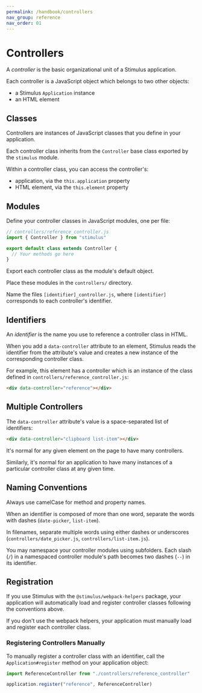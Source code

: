 ```yaml
---
permalink: /handbook/controllers
nav_group: reference
nav_order: 01
---
```


# Controllers

A _controller_ is the basic organizational unit of a Stimulus application.

Each controller is a JavaScript object which belongs to two other objects:

* a Stimulus `Application` instance
* an HTML element

## Classes

Controllers are instances of JavaScript classes that you define in your application.

Each controller class inherits from the `Controller` base class exported by the `stimulus` module.

Within a controller class, you can access the controller's:

* application, via the `this.application` property
* HTML element, via the `this.element` property

## Modules

Define your controller classes in JavaScript modules, one per file:

```js
// controllers/reference_controller.js
import { Controller } from "stimulus"

export default class extends Controller {
  // Your methods go here
}
```

Export each controller class as the module's default object.

Place these modules in the `controllers/` directory.

Name the files `[identifier]_controller.js`, where `[identifier]` corresponds to each controller's identifier.

## Identifiers

An _identifier_ is the name you use to reference a controller class in HTML.

When you add a `data-controller` attribute to an element, Stimulus reads the identifier from the attribute's value and creates a new instance of the corresponding controller class.

For example, this element has a controller which is an instance of the class defined in `controllers/reference_controller.js`:

```html
<div data-controller="reference"></div>
```

## Multiple Controllers

The `data-controller` attribute's value is a space-separated list of identifiers:

```html
<div data-controller="clipboard list-item"></div>
```

It's normal for any given element on the page to have many controllers.

Similarly, it's normal for an application to have many instances of a particular controller class at any given time.

## Naming Conventions

Always use camelCase for method and property names.

When an identifier is composed of more than one word, separate the words with dashes (`date-picker`, `list-item`).

In filenames, separate multiple words using either dashes or underscores (`controllers/date_picker.js`, `controllers/list-item.js`).

You may namespace your controller modules using subfolders. Each slash (`/`) in a namespaced controller module's path becomes two dashes (`--`) in its identifier.

## Registration

If you use Stimulus with the `@stimulus/webpack-helpers` package, your application will automatically load and register controller classes following the conventions above.

If you don't use the webpack helpers, your application must manually load and register each controller class.

### Registering Controllers Manually

To manually register a controller class with an identifier, call the `Application#register` method on your application object:

```js
import ReferenceController from "./controllers/reference_controller"

application.register("reference", ReferenceController)
```
